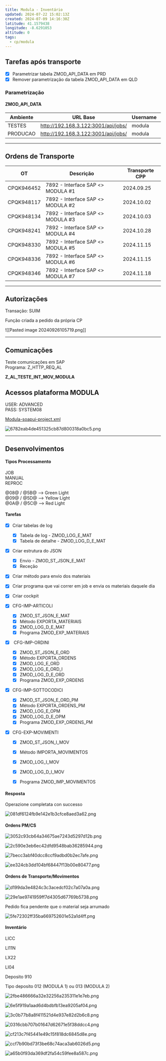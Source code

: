 ```yaml
---
title: Modula - Inventário
updated: 2024-07-22 15:02:13Z
created: 2024-07-09 14:16:30Z
latitude: 41.1579438
longitude: -8.6291053
altitude: 0
tags:
  - cp/modula
---
```

## Tarefas após transporte

- [x] Parametrizar tabela ZMOD_API_DATA em PRD
- [x] Remover parametrização da tabela ZMOD_API_DATA em QLD

### Parametrização 

#### ZMOD_API_DATA

| Ambiente | URL Base                            | Username | Password |
| -------- | ----------------------------------- | -------- | -------- |
| TESTES   | http://192.168.3.122:3001/api/jobs/ | modula   | modula   |
| PRODUCAO | http://192.168.3.122:3001/api/jobs/ | modula   | modula   |

--- 
## Ordens de Transporte

| OT         | Descrição                         | Transporte CPP |
| ---------- | --------------------------------- | -------------- |
| CPQK946452 | 7892 - Interface SAP <> MODULA #1 | 2024.09.25     |
| CPQK948117 | 7892 - Interface SAP <> MODULA #2 | 2024.10.02     |
| CPQK948134 | 7892 - Interface SAP <> MODULA #3 | 2024.10.03     |
| CPQK948241 | 7892 - Interface SAP <> MODULA #4 | 2024.10.28     |
| CPQK948330 | 7892 - Interface SAP <> MODULA #5 | 2024.11.15     |
| CPQK948336 | 7892 - Interface SAP <> MODULA #6 | 2024.11.15     |
| CPQK948346 | 7892 - Interface SAP <> MODULA #7 | 2024.11.18

---

## Autorizações 

Transação: SUIM 

Função criada a pedido da própria CP

![[Pasted image 20240926105719.png]]

* * *

## Comunicações

Teste comunicações em SAP  
Programa: Z_HTTP_REQ_AL

**Z_AL_TESTE_INT_MOV_MODULA**

## Acessos plataforma MODULA

USER: ADVANCED  
PASS: SYSTEM08

[Modula-soapui-project.xml](Modula-soapui-project.xml)

![6782eab4de451325cb87d800318a0bc5.png](6782eab4de451325cb87d800318a0bc5.png)



* * *

## Desenvolvimentos

#### Tipos Processamento

JOB  
MANUAL  
REPROC

@08@ / @5B@ --> Green Light  
@09@ / @5D@ --> Yellow Light  
@0A@ / @5C@ --> Red Light

#### Tarefas

- [x] Criar tabelas de log
    - [x] Tabela de log - ZMOD_LOG_E_MAT
    - [x] Tabela de detalhe - ZMOD_LOG_D_E_MAT
- [x] Criar estrutura do JSON
    - [x] Envio - ZMOD_ST_JSON_E_MAT
    - [x] Receção
- [x] Criar método para envio dos materiais
- [x] Criar programa que vai correr em job e envia os materiais daquele dia
- [x] Criar cockpit


- [x] CFG-IMP-ARTICOLI
    - [x] ZMOD_ST_JSON_E_MAT
    - [x] Método EXPORTA_MATERIAIS
    - [x] ZMOD_LOG_D_E_MAT
    - [x] Programa ZMOD_EXP_MATERIAIS
- [x]  CFG-IMP-ORDINI
    - [x] ZMOD_ST_JSON_E_ORD
    - [x] Método EXPORTA_ORDENS
    - [x] ZMOD_LOG_E_ORD
    - [x] ZMOD_LOG_E_ORD_I
    - [x] ZMOD_LOG_D_E_ORD
    - [x] Programa ZMOD_EXP_ORDENS
- [x] CFG-IMP-SOTTOCODICI
    - [x] ZMOD_ST_JSON_E_ORD_PM
    - [x] Método EXPORTA_ORDENS_PM
    - [x] ZMOD_LOG_E_OPM
    - [x] ZMOD_LOG_D_E_OPM
    - [x] Programa ZMOD_EXP_ORDENS_PM
- [x] CFG-EXP-MOVIMENTI
    - [x] ZMOD_ST_JSON_I_MOV
    - [x] Método IMPORTA_MOVIMENTOS
    - [x] ZMOD_LOG_I_MOV
    - [x] ZMOD_LOG_D_I_MOV
    - [x] Programa ZMOD_IMP_MOVIMENTOS


#### Resposta

Operazione completata con successo

![081df6124fb9e142e1b3cfce8aed3a62.png](081df6124fb9e142e1b3cfce8aed3a62.png)

#### Ordens PM/CS

![3052c93cb64a34675ae7243d5297d12b.png](3052c93cb64a34675ae7243d5297d12b.png)

![2c590e3eb6ec42dfd9548bab36285944.png](2c590e3eb6ec42dfd9548bab36285944.png)

![7becc3abf40dcc8ccf9adbd0b2ec7afe.png](7becc3abf40dcc8ccf9adbd0b2ec7afe.png)

![ee324cb3dd104bf68447f13b00e80477.png](ee324cb3dd104bf68447f13b00e80477.png)


#### Ordens de Transporte/Movimentos

![d199da3e4824c3c3acedcf02c7a07a0a.png](d199da3e4824c3c3acedcf02c7a07a0a.png)

![29e1ae9741959ff7d4305d67769b5738.png](29e1ae9741959ff7d4305d67769b5738.png)


Pedido fica pendente que o material seja arrumado

![5fe72302ff35ba669752601e52a1d4ff.png](5fe72302ff35ba669752601e52a1d4ff.png)


#### Inventário

LICC

LI11N

LX22

LI04


Deposito 910

Tipo deposito 012 (MODULA 1) ou 013 (MODULA 2)


![2fbe486666a32e32256a235311e1e7eb.png](2fbe486666a32e32256a235311e1e7eb.png)


![6e5f919a1aad6d4bdbfb13ea9205af04.png](6e5f919a1aad6d4bdbfb13ea9205af04.png)


![3c0b77b8a8f411521d4e937e82d2b6c8.png](3c0b77b8a8f411521d4e937e82d2b6c8.png)

![0316cbb707b01647d62671e5f38ddcc4.png](0316cbb707b01647d62671e5f38ddcc4.png)

![cf213c7f45441e49c15f818dc6845d8e.png](cf213c7f45441e49c15f818dc6845d8e.png)


![ccf7b90bd73f3be68c74aca3ab6026d5.png](ccf7b90bd73f3be68c74aca3ab6026d5.png)

![a65b0f93da369df2fa54c59fee8a587c.png](a65b0f93da369df2fa54c59fee8a587c.png)